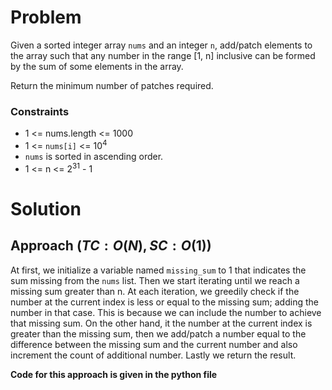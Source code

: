 # Problem
Given a sorted integer array `nums` and an integer `n`, add/patch elements to the array such that any number in the range [1, n] inclusive can be formed by the sum of some elements in the array.

Return the minimum number of patches required.

### Constraints
- 1 <= nums.length <= 1000
- 1 <= `nums[i]` <= 10<sup>4</sup>
- `nums` is sorted in ascending order.
- 1 <= n <= 2<sup>31</sup> - 1

# Solution
## Approach $(TC: O(N), SC: O(1))$
At first, we initialize a variable named `missing_sum` to 1 that indicates the sum missing from the `nums` list. Then we start iterating until we reach a missing sum greater than n. At each iteration, we greedily check if the number at the current index is less or equal to the missing sum; adding the number in that case. This is because we can include the number to achieve that missing sum. On the other hand, it the number at the current index is greater than the missing sum, then we add/patch a number equal to the difference between the missing sum and the current number and also increment the count of additional number. Lastly we return the result.

**Code for this approach is given in the python file**
